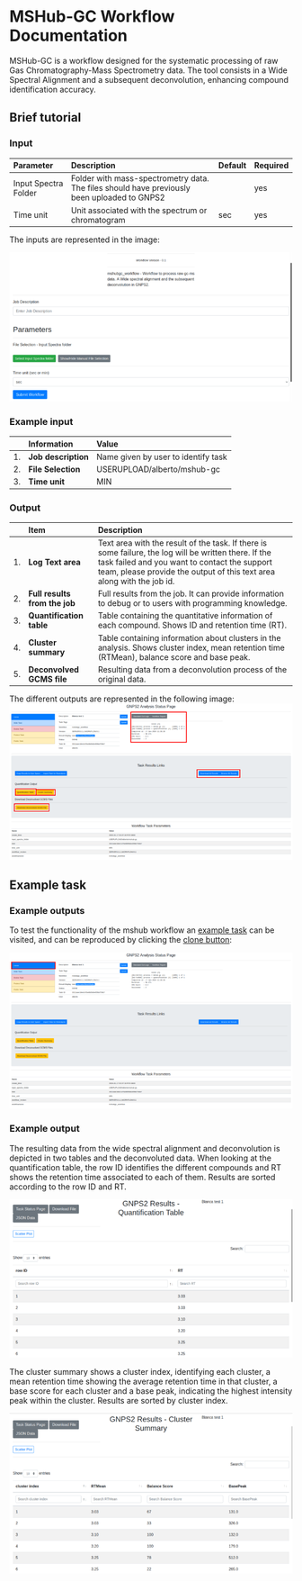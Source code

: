 # MSHub-GC Workflow Documentation
MSHub-GC is a workflow designed for the systematic processing of raw Gas Chromatography-Mass Spectrometry data. The tool consists in a Wide Spectral Alignment and a subsequent deconvolution, enhancing compound identification accuracy.

## Brief tutorial
### Input


 | Parameter | Description | Default | Required |
 | :-------- | :---------- | :------- | :--------- |
 | Input Spectra Folder | Folder with mass-spectrometry data. The files should have previously been uploaded to GNPS2  | | yes |
 | Time unit | Unit associated with the spectrum or chromatogram | sec | yes |

The inputs are represented in the image:

![mshub input picture](./img/workflows/mshub/input_params.png)


### Example input

|  | Information | Value |
| :----- | :----- | :------ |
| 1. | **Job description** | Name given by user to identify task |
| 2. | **File Selection** | USERUPLOAD/alberto/mshub-gc |
| 3. | **Time unit** | MIN |

### Output 

|  | Item | Description |
| :--- | :--- | :--- |
| 1. | **Log Text area** | Text area with the result of the task. If there is some failure, the log will be written there. If the task failed and you want to contact the support team, please provide the output of this text area along with the job id. |
| 2. | **Full results from the job** | Full results from the job. It can provide information to debug or to users with programming knowledge. |
| 3. | **Quantification table** | Table containing the quantitative information of each compound. Shows ID and retention time (RT). |
| 4. | **Cluster summary** | Table containing information about clusters in the analysis. Shows cluster index, mean retention time (RTMean), balance score and base peak. |
| 5. | **Deconvolved GCMS file** | Resulting data from a deconvolution process of the original data. |


The different outputs are represented in the following image: 
![mshub output picture](./img/workflows/mshub/output_params.png)


## Example task
### Example outputs

To test the functionality of the mshub workflow an [example task](http://ucr-lemon.duckdns.org:4000/status?task=3311aae18ee147be8b5b6e45fbb754b7) can be visited, and can be reproduced by clicking the [clone button](./img/workflows/mshub/outputClone.png):

![Workflow clone task button](./img/workflows/mshub/outputClone.png)

### Example output
The resulting data from the wide spectral alignment and deconvolution is depicted in two tables and the deconvoluted data.
When looking at the quantification table, the row ID identifies the different compounds and RT shows the retention time associated to each of them. Results are sorted according to the row ID and RT.

![quantification table output](./img/workflows/mshub/quant_table.png)

The cluster summary shows a cluster index, identifying each cluster, a mean retention time showing the average retention time in that cluster, a base score for each cluster and a base peak, indicating the highest intensity peak within the cluster. Results are sorted by cluster index.

![cluster summary](./img/workflows/mshub/cluster_summary.png)




